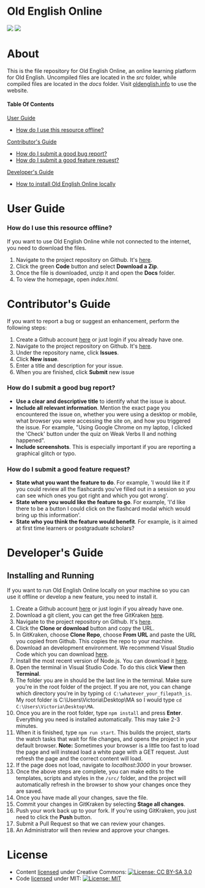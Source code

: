 # Old English Online
![](https://img.shields.io/github/package-json/v/vkkokko/oldenglishonline)
![](https://img.shields.io/github/commit-activity/w/vkkokko/oldenglishonline)

# About
This is the file repository for Old English Online, an online learning platform for Old English. Uncompiled files are located in the *src* folder, while compiled files are located in the *docs* folder. Visit [oldenglish.info](https://oldenglish.info) to use the website.

#### Table Of Contents
[User Guide](#User-Guide)
* [How do I use this resource offline?](#How-do-I-use-this-resource-offline)

[Contributor's Guide](#Contributor's-Guide)
* [How do I submit a good bug report?](#How-do-I-submit-a-good-bug-report)
* [How do I submit a good feature request?](#How-do-I-submit-a-good-feature-request)

[Developer's Guide](#Developer's-Guide)
* [How to install Old English Online locally](#installing-and-running)

# User Guide
### How do I use this resource offline?
If you want to use Old English Online while not connected to the internet, you need to download the files. 
1. Navigate to the project repository on Github. It's [here](https://github.com/vkkokko/oldenglishonline).
2. Click the green **Code** button and select **Download a Zip**.
3. Once the file is downloaded, unzip it and open the **Docs** folder.
4. To view the homepage, open *index.html*.

# Contributor's Guide
If you want to report a bug or suggest an enhancement, perform the following steps:
1. Create a Github account [here](https://github.com/) or just login if you already have one.
2. Navigate to the project repository on Github. It's [here](https://github.com/vkkokko/oldenglishonline).
3. Under the repository name, click **Issues**.
4. Click **New issue**.
5. Enter a title and description for your issue.
6. When you are finished, click **Submit** new issue

### How do I submit a good bug report?
* **Use a clear and descriptive title** to identify what the issue is about.
* **Include all relevant information**. Mention the exact page you encountered the issue on, whether you were using a desktop or mobile, what browser you were accessing the site on, and how you triggered the issue. For example, "Using Google Chrome on my laptop, I clicked the 'Check' button under the quiz on Weak Verbs II and nothing happened".
* **Include screenshots**. This is especially important if you are reporting a graphical glitch or typo.

### How do I submit a good feature request?
* **State what you want the feature to do**. For example, 'I would like it if you could review all the flashcards you've filled out in a session so you can see which ones you got right and which you got wrong'.
* **State where you would like the feature to go**. For example, 'I'd like there to be a button I could click on the flashcard modal which would bring up this information'.
* **State who you think the feature would benefit**. For example, is it aimed at first time learners or postgraduate scholars?

# Developer's Guide
## Installing and Running
If you want to run Old English Online locally on your machine so you can use it offline or develop a new feature, you need to install it. 

1. Create a Github account [here](https://github.com/) or just login if you already have one.
2. Download a git client, you can get the free GitKraken [here](https://www.gitkraken.com/).
3. Navigate to the project repository on Github. It's [here](https://github.com/vkkokko/oldenglishonline).
4. Click the **Clone or download** button and copy the URL.
5. In GitKraken, choose **Clone Repo**, choose **From URL** and paste the URL you copied from Github. This copies the repo to your machine.
6. Download an development environment. We recommend Visual Studio Code which you can download [here](https://code.visualstudio.com/).
7. Install the most recent version of Node.js. You can download it [here](https://nodejs.org/en/download/).
8. Open the terminal in Visual Studio Code. To do this click **View** then **Terminal**. 
1. The folder you are in should be the last line in the terminal. Make sure you're in the root folder of the project. If you are not, you can change which directory you're in by typing `cd C:\whatever_your_filepath_is`. My root folder is C:\Users\Victoria\Desktop\MA so I would type `cd C:\Users\Victoria\Desktop\MA`.
9. Once you are in the root folder, type `npm install` and press **Enter**. Everything you need is installed automatically. This may take 2-3 minutes.
5. When it is finished, type `npm run start`. This builds the project, starts the watch tasks that wait for file changes, and opens the project in your default browser. **Note:** Sometimes your browser is a little too fast to load the page and will instead load a white page with a GET request. Just refresh the page and the correct content will load.
6. If the page does not load, navigate to *localhost:3000* in your browser. 
7. Once the above steps are complete, you can make edits to the templates, scripts and styles in the `/src/` folder, and the project will automatically refresh in the browser to show your changes once they are saved.
1. Once you have made all your changes, save the file.
1. Commit your changes in GitKraken by selecting **Stage all changes**.
1. Push your work back up to your fork. If you're using GitKraken, you just need to click the **Push** button.
1. Submit a Pull Request so that we can review your changes.
1. An Administrator will then review and approve your changes.

# License

* Content [licensed](LICENSE.md) under Creative Commons: [![License: CC BY-SA 3.0](https://img.shields.io/badge/License-CC%20BY--SA%203.0-lightgrey.svg)](https://creativecommons.org/licenses/by-sa/3.0/)
* Code [licensed](LICENSE.md) under MIT: [![License: MIT](https://img.shields.io/badge/License-MIT-yellow.svg)](https://opensource.org/licenses/MIT)
